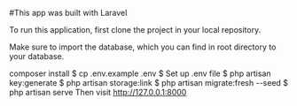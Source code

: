 #This app was built with Laravel

To run this application, first clone the project in your local repository.

Make sure to import the database, which you can find in root directory to your database.

composer install
$ cp .env.example .env
$ Set up .env file
$ php artisan key:generate
$ php artisan storage:link
$ php artisan migrate:fresh --seed
$ php artisan serve
Then visit http://127.0.0.1:8000
